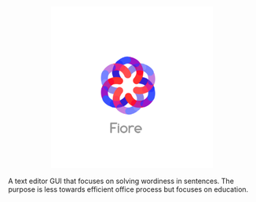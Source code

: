 <p align="center">
  <img src="Fiore.png" width="330"/>
</p>

A text editor GUI that focuses on solving wordiness in sentences. The purpose is less towards efficient office process but focuses on education.
